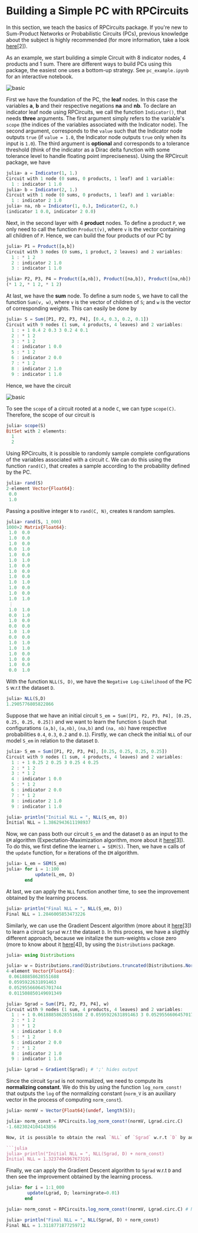 # Building a Simple PC with RPCircuits

In this section, we teach the basics of RPCircuits package. If you're new to Sum-Product Networks or Probabilistic Circuits (PCs), previous knowledge about the subject is highly recommended (for more information, take a look [here][survey][2]).


As an example, we start building a simple Circuit with 8 indicator nodes, 4 products and 1 sum. There are different ways to build PCs using this package, the easiest one uses a bottom-up strategy. See `pc_example.ipynb` for an interactive notebook.

![basic](pc_structure_basics.png)

First we have the foundation of the PC, the **leaf** nodes. In this case the variables **a**, **b** and their respective negations **na** and **nb**. To declare an indicator leaf node using RPCircuits, we call the function `Indicator()`, that needs **three** arguments. The first argument simply refers to the variable's `scope` (the indices of the variables associated with the Indicator node). The second argument, corresponds to the `value` such that the Indicator node outputs `true` (if `value = 1.0`, the Indicator node outputs `true` only when its input is `1.0`). The third argument is **optional** and corresponds to a tolerance threshold (think of the indicator as a Dirac delta function with some tolerance level to handle floating point impreciseness). Using the RPCircuit package, we have

```julia
julia> a = Indicator(1, 1.)
Circuit with 1 node (0 sums, 0 products, 1 leaf) and 1 variable:
  1 : indicator 1 1.0
julia> b = Indicator(2, 1.)
Circuit with 1 node (0 sums, 0 products, 1 leaf) and 1 variable:
  1 : indicator 2 1.0
julia> na, nb = Indicator(1, 0.), Indicator(2, 0.)
(indicator 1 0.0, indicator 2 0.0)
```

Next, in the second layer with 4 **product** nodes. To define a product `P`, we only need to call the function `Product(v)`, where `v`  is the vector containing all children of `P`. Hence, we can build the four products of our PC by

```julia
julia> P1 = Product([a,b])
Circuit with 3 nodes (0 sums, 1 product, 2 leaves) and 2 variables:
  1 : * 1 2
  2 : indicator 2 1.0
  3 : indicator 1 1.0

julia> P2, P3, P4 = Product([a,nb]), Product([na,b]), Product([na,nb])
(* 1 2, * 1 2, * 1 2)
```

At last, we have the **sum** node. To define a sum  node `S`, we have to call the function `Sum(v, w)`, where `v` is the vector of children of `S`; and `w` is the vector of corresponding weights. This can easily be done by

```julia
julia> S = Sum([P1, P2, P3, P4], [0.4, 0.3, 0.2, 0.1])
Circuit with 9 nodes (1 sum, 4 products, 4 leaves) and 2 variables:
  1 : + 1 0.4 2 0.3 3 0.2 4 0.1
  2 : * 1 2
  3 : * 1 2
  4 : indicator 1 0.0
  5 : * 1 2
  6 : indicator 2 0.0
  7 : * 1 2
  8 : indicator 2 1.0
  9 : indicator 1 1.0
```

Hence, we have the circuit

![basic](pc_basics.png)

To see the `scope` of a circuit rooted at a node `C`, we can type `scope(C)`. Therefore, the scope of our circuit is

```julia
julia> scope(S)
BitSet with 2 elements:
  1
  2
```

Using RPCircuits, it is possible to randomly sample complete configurations of the variables associated with a circuit `C`. We can do this using the function `rand(C)`, that creates a sample according to the probability defined by the PC.

```julia
julia> rand(S)
2-element Vector{Float64}:
 0.0
 1.0
```

 Passing a positive integer `N` to `rand(C, N)`, creates `N` random samples.

```julia
julia> rand(S, 1_000)
1000×2 Matrix{Float64}:
 1.0  0.0
 1.0  0.0
 1.0  0.0
 0.0  1.0
 1.0  0.0
 1.0  1.0
 1.0  0.0
 1.0  0.0
 1.0  0.0
 1.0  1.0
 1.0  0.0
 1.0  0.0
 1.0  1.0
 ⋮    
 1.0  1.0
 0.0  1.0
 1.0  0.0
 0.0  0.0
 1.0  1.0
 0.0  0.0
 1.0  1.0
 1.0  1.0
 1.0  0.0
 1.0  0.0
 1.0  0.0
 0.0  1.0
```


With the function `NLL(S, D)`, we have the `Negative Log-Likelihood` of the PC `S` w.r.t the dataset `D`.

```julia
julia> NLL(S,D)
1.2905776805822866
```


Suppose that we have an initial circuit `S_em = Sum([P1, P2, P3, P4], [0.25, 0.25, 0.25, 0.25])` and we want to learn the function `S` (such that configurations `(a,b)`, `(a,nb)`, `(na,b)` and `(na, nb)` have respective probabilities `0.4`, `0.3`, `0.2` and `0.1`). Firstly, we can check the initial `NLL` of our model `S_em` in relation to the dataset `D`.

```julia
julia> S_em = Sum([P1, P2, P3, P4], [0.25, 0.25, 0.25, 0.25])
Circuit with 9 nodes (1 sum, 4 products, 4 leaves) and 2 variables:
  1 : + 1 0.25 2 0.25 3 0.25 4 0.25
  2 : * 1 2
  3 : * 1 2
  4 : indicator 1 0.0
  5 : * 1 2
  6 : indicator 2 0.0
  7 : * 1 2
  8 : indicator 2 1.0
  9 : indicator 1 1.0

julia> println("Initial NLL = ", NLL(S_em, D))
Initial NLL = 1.3862943611198937
```

Now, we can pass both our circuit `S_em` and the dataset `D` as an input to the `EM` algorithm (Expectation-Maximization algorithm, more about it [here][murphy][3]). To do this, we first define the learner `L = SEM(S)`. Then, we have `m` calls of the `update` function, for `m` iterations of the `EM` algorithm.

```julia
julia> L_em = SEM(S_em)
julia> for i = 1:100
           update(L_em, D)
       end
```

At last, we can apply the `NLL` function another time, to see the improvement obtained by the learning process.

```julia
julia> println("Final NLL = ", NLL(S_em, D))
Final NLL = 1.2846005853473226
```

Similarly, we can use the Gradient Descent algorithm (more about it [here][murphy][3]) to learn a circuit `Sgrad` w.r.t the dataset `D`. In this process, we have a sligthly different approach, because we initalize the sum-weights `w` close zero (more to know about it [here][trapp][4]), by using the `Distributions` package.

```julia
julia> using Distributions

julia> w = Distributions.rand(Distributions.truncated(Distributions.Normal(0, 0.1), 0, Inf), 4)
4-element Vector{Float64}:
 0.06188858628551688
 0.0595922631891463
 0.052955660645701744
 0.011508850149691349

julia> Sgrad = Sum([P1, P2, P3, P4], w)
Circuit with 9 nodes (1 sum, 4 products, 4 leaves) and 2 variables:
  1 : + 1 0.06188858628551688 2 0.0595922631891463 3 0.052955660645701744 4 0.0…
  2 : * 1 2
  3 : * 1 2
  4 : indicator 1 0.0
  5 : * 1 2
  6 : indicator 2 0.0
  7 : * 1 2
  8 : indicator 2 1.0
  9 : indicator 1 1.0

julia> Lgrad = Gradient(Sgrad); # ';' hides output
```

Since the circuit `Sgrad` is not normalized, we need to compute its **normalizing constant**. We do this by using the function `log_norm_const!` that outputs the `log` of the normalizing constant (`norm_V` is an auxiliary vector in the process of computing `norm_const`).

```julia
julia> normV = Vector{Float64}(undef, length(S));

julia> norm_const = RPCircuits.log_norm_const!(normV, Lgrad.circ.C)
-1.6823024104143856

Now, it is possible to obtain the real `NLL` of `Sgrad` w.r.t `D` by adding `nomr_const` to `NLL(Sgrad, D)`

```julia
julia> println("Initial NLL = ", NLL(Sgrad, D) + norm_const)
Initial NLL = 1.3237494967673191
```

Finally, we can apply the Gradient Descent algorithm to `Sgrad` w.r.t `D` and then see the improvement obtained by the learning process.

```julia
julia> for i = 1:1_000
        update(Lgrad, D; learningrate=0.01)
       end

julia> norm_const = RPCircuits.log_norm_const!(normV, Lgrad.circ.C) # New normalizing constant of the circuit

julia> println("Final NLL = ", NLL(Sgrad, D) + norm_const)
Final NLL = 1.3118771877259712
```

[survey]: [https://arxiv.org/pdf/2004.01167.pdf]
[murphy]: https://probml.github.io/pml-book/book1.html
[trapp]: https://arxiv.org/abs/1905.08196